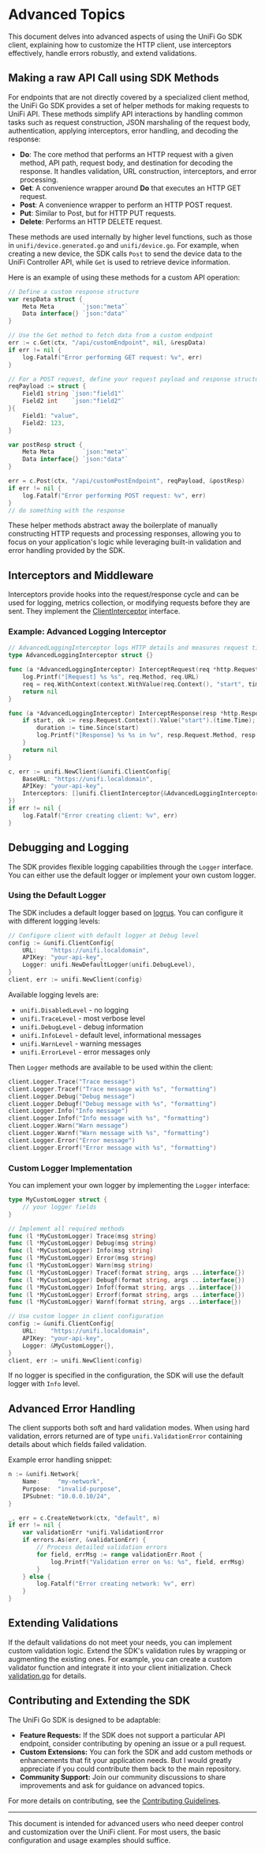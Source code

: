 # Advanced Topics

This document delves into advanced aspects of using the UniFi Go SDK client, explaining how to customize the HTTP client,
use interceptors effectively, handle errors robustly, and extend validations.

## Making a raw API Call using SDK Methods

For endpoints that are not directly covered by a specialized client method, the UniFi Go SDK provides a set of helper methods for making requests to UniFi API. These methods simplify API interactions
by handling common tasks such as request construction, JSON marshaling of the request body, authentication, applying interceptors, error handling, and decoding the response:

- **Do**: The core method that performs an HTTP request with a given method, API path, request body, and destination for decoding the response. It handles validation, URL construction, interceptors,
  and error processing.
- **Get**: A convenience wrapper around **Do** that executes an HTTP GET request.
- **Post**: A convenience wrapper to perform an HTTP POST request.
- **Put**: Similar to Post, but for HTTP PUT requests.
- **Delete**: Performs an HTTP DELETE request.

These methods are used internally by higher level functions, such as those in `unifi/device.generated.go` and `unifi/device.go`. For example, when creating a new device, the SDK calls `Post` to send
the device data to the UniFi Controller API, while `Get` is used to retrieve device information.

Here is an example of using these methods for a custom API operation:

```go
// Define a custom response structure
var respData struct {
    Meta Meta        `json:"meta"`
    Data interface{} `json:"data"`
}

// Use the Get method to fetch data from a custom endpoint
err := c.Get(ctx, "/api/customEndpoint", nil, &respData)
if err != nil {
    log.Fatalf("Error performing GET request: %v", err)
}

// For a POST request, define your request payload and response structure:
reqPayload := struct {
    Field1 string `json:"field1"`
    Field2 int    `json:"field2"`
}{
    Field1: "value",
    Field2: 123,
}

var postResp struct {
    Meta Meta        `json:"meta"`
    Data interface{} `json:"data"`
}

err = c.Post(ctx, "/api/customPostEndpoint", reqPayload, &postResp)
if err != nil {
    log.Fatalf("Error performing POST request: %v", err)
}
// do something with the response
```

These helper methods abstract away the boilerplate of manually constructing HTTP requests and processing responses, allowing you to focus on your application's logic while leveraging built-in
validation and error handling provided by the SDK.

## Interceptors and Middleware

Interceptors provide hooks into the request/response cycle and can be used for logging, metrics collection, or modifying
requests before they are sent. They implement the [ClientInterceptor](https://pkg.go.dev/github.com/tiagojmartins/go-unifi/unifi#ClientInterceptor) interface.

### Example: Advanced Logging Interceptor

```go
// AdvancedLoggingInterceptor logs HTTP details and measures request time
type AdvancedLoggingInterceptor struct {}

func (a *AdvancedLoggingInterceptor) InterceptRequest(req *http.Request) error {
    log.Printf("[Request] %s %s", req.Method, req.URL)
    req = req.WithContext(context.WithValue(req.Context(), "start", time.Now()))
    return nil
}

func (a *AdvancedLoggingInterceptor) InterceptResponse(resp *http.Response) error {
    if start, ok := resp.Request.Context().Value("start").(time.Time); ok {
        duration := time.Since(start)
        log.Printf("[Response] %s %s in %v", resp.Request.Method, resp.Request.URL, duration)
    }
    return nil
}

c, err := unifi.NewClient(&unifi.ClientConfig{
    BaseURL: "https://unifi.localdomain",
    APIKey: "your-api-key",
    Interceptors: []unifi.ClientInterceptor{&AdvancedLoggingInterceptor{}},
})
if err != nil {
    log.Fatalf("Error creating client: %v", err)
}
```

## Debugging and Logging

The SDK provides flexible logging capabilities through the `Logger` interface. You can either use the default logger or implement your own custom logger.

### Using the Default Logger

The SDK includes a default logger based on [logrus](https://github.com/sirupsen/logrus). You can configure it with different logging levels:

```go
// Configure client with default logger at Debug level
config := &unifi.ClientConfig{
    URL:    "https://unifi.localdomain",
    APIKey: "your-api-key",
    Logger: unifi.NewDefaultLogger(unifi.DebugLevel),
}
client, err := unifi.NewClient(config)
```

Available logging levels are:
- `unifi.DisabledLevel` - no logging
- `unifi.TraceLevel` - most verbose level
- `unifi.DebugLevel` - debug information
- `unifi.InfoLevel` - default level, informational messages
- `unifi.WarnLevel` - warning messages
- `unifi.ErrorLevel` - error messages only

Then `Logger` methods are available to be used within the client:

```go
client.Logger.Trace("Trace message")
client.Logger.Tracef("Trace message with %s", "formatting")
client.Logger.Debug("Debug message")
client.Logger.Debugf("Debug message with %s", "formatting")
client.Logger.Info("Info message")
client.Logger.Infof("Info message with %s", "formatting")
client.Logger.Warn("Warn message")
client.Logger.Warnf("Warn message with %s", "formatting")
client.Logger.Error("Error message")
client.Logger.Errorf("Error message with %s", "formatting")
```

### Custom Logger Implementation

You can implement your own logger by implementing the `Logger` interface:

```go
type MyCustomLogger struct {
    // your logger fields
}

// Implement all required methods
func (l *MyCustomLogger) Trace(msg string)                              { /* implementation */ }
func (l *MyCustomLogger) Debug(msg string)                              { /* implementation */ }
func (l *MyCustomLogger) Info(msg string)                              { /* implementation */ }
func (l *MyCustomLogger) Error(msg string)                             { /* implementation */ }
func (l *MyCustomLogger) Warn(msg string)                              { /* implementation */ }
func (l *MyCustomLogger) Tracef(format string, args ...interface{})    { /* implementation */ }
func (l *MyCustomLogger) Debugf(format string, args ...interface{})    { /* implementation */ }
func (l *MyCustomLogger) Infof(format string, args ...interface{})     { /* implementation */ }
func (l *MyCustomLogger) Errorf(format string, args ...interface{})    { /* implementation */ }
func (l *MyCustomLogger) Warnf(format string, args ...interface{})     { /* implementation */ }

// Use custom logger in client configuration
config := &unifi.ClientConfig{
    URL:    "https://unifi.localdomain",
    APIKey: "your-api-key",
    Logger: &MyCustomLogger{},
}
client, err := unifi.NewClient(config)
```

If no logger is specified in the configuration, the SDK will use the default logger with `Info` level.

## Advanced Error Handling

The client supports both soft and hard validation modes. When using hard validation, errors returned are of type
`unifi.ValidationError` containing details about which fields failed validation.

Example error handling snippet:

```go
n := &unifi.Network{
    Name:     "my-network",
    Purpose:  "invalid-purpose",
    IPSubnet: "10.0.0.10/24",
}

_, err = c.CreateNetwork(ctx, "default", n)
if err != nil {
    var validationErr *unifi.ValidationError
    if errors.As(err, &validationErr) {
        // Process detailed validation errors
        for field, errMsg := range validationErr.Root {
            log.Printf("Validation error on %s: %s", field, errMsg)
        }
    } else {
        log.Fatalf("Error creating network: %v", err)
    }
}
```

## Extending Validations

If the default validations do not meet your needs, you can implement custom validation logic. Extend the SDK's validation rules by wrapping or augmenting the existing ones. For example, 
you can create a custom validator function and integrate it into your client initialization. Check [validation.go](../unifi/validation.go) for details.

## Contributing and Extending the SDK

The UniFi Go SDK is designed to be adaptable:

- **Feature Requests:** If the SDK does not support a particular API endpoint, consider contributing by opening an issue or a pull request.
- **Custom Extensions:** You can fork the SDK and add custom methods or enhancements that fit your application needs. But I would greatly appreciate if you could contribute them back to the main repository.
- **Community Support:** Join our community discussions to share improvements and ask for guidance on advanced topics.

For more details on contributing, see the [Contributing Guidelines](https://github.com/tiagojmartins/go-unifi/blob/main/CONTRIBUTING.md).

---

This document is intended for advanced users who need deeper control and customization over the UniFi client.
For most users, the basic configuration and usage examples should suffice.
